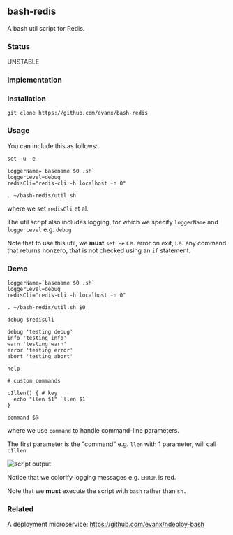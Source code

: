 
## bash-redis

A bash util script for Redis.

### Status

UNSTABLE


### Implementation


### Installation

```shell
git clone https://github.com/evanx/bash-redis
```

### Usage

You can include this as follows:
```shell
set -u -e

loggerName=`basename $0 .sh`
loggerLevel=debug
redisCli="redis-cli -h localhost -n 0"

. ~/bash-redis/util.sh
```
where we set `redisCli` et al.

The util script also includes logging, for which we specify `loggerName` and `loggerLevel` e.g. `debug`

Note that to use this util, we <b>must</b> `set -e` i.e. error on exit, i.e. any command that returns nonzero, that is not checked using an `if` statement.


### Demo

```shell
loggerName=`basename $0 .sh`
loggerLevel=debug
redisCli="redis-cli -h localhost -n 0"

. ~/bash-redis/util.sh $0

debug $redisCli

debug 'testing debug'
info 'testing info'
warn 'testing warn'
error 'testing error'
abort 'testing abort'

help

# custom commands

c1llen() { # key
  echo "llen $1" `llen $1`
}

command $@
```
where we use `command` to handle command-line parameters.

The first parameter is the "command" e.g. `llen` with 1 parameter, will call `c1llen`

<img src='http://evanx.github.io/images/bash-redis/bash-redis.png' alt='script output'>

Notice that we colorify logging messages e.g. `ERROR` is red.

Note that we <b>must</b> execute the script with `bash` rather than `sh.`


### Related

A deployment microservice: https://github.com/evanx/ndeploy-bash
